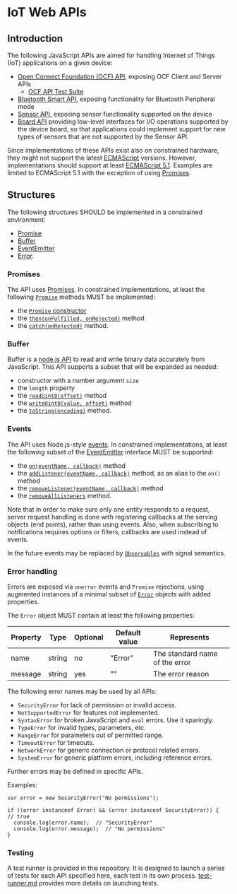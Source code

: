 IoT Web APIs
============

<a name="introduction"></a>
Introduction
------------
The following JavaScript APIs are aimed for handling Internet of Things (IoT) applications on a given device:
* [Open Connect Foundation (OCF) API](./ocf/README.md), exposing OCF Client and Server APIs
  - [OCF API Test Suite](./ocf/test-suite/README.md)
* [Bluetooth Smart API](./ble/README.md), exposing functionality for Bluetooth Peripheral mode
* [Sensor API](./sensors/README.md), exposing sensor functionality supported on the device
* [Board API](./board/README.md) providing low-level interfaces for I/O operations supported by the device board, so that applications could implement support for new types of sensors that are not supported by the Sensor API.

Since implementations of these APIs exist also on constrained hardware, they might not support the latest [ECMAScript](http://www.ecma-international.org) versions. However, implementations should support at least [ECMAScript 5.1](http://www.ecma-international.org/ecma-262/5.1/). Examples are limited to ECMAScript 5.1 with the exception of using [Promises](#promise).

<a name="structures"></a>
Structures
----------
The following structures SHOULD be implemented in a constrained environment:
  - [Promise](#promise)
  - [Buffer](#buffer)
  - [EventEmitter](#events)
  - [Error](#error).

<a name="promise"></a>
### Promises
The API uses [Promises](http://www.ecma-international.org/ecma-262/6.0/#sec-promise-objects). In constrained implementations, at least the following [`Promise`](http://www.ecma-international.org/ecma-262/6.0/#sec-promise-objects) methods MUST be implemented:
- the [`Promise` constructor](http://www.ecma-international.org/ecma-262/6.0/#sec-promise-constructor)
- the [`then(onFulfilled, onRejected)`](http://www.ecma-international.org/ecma-262/6.0/#sec-promise.prototype.then) method
- the [`catch(onRejected)`](http://www.ecma-international.org/ecma-262/6.0/#sec-promise.prototype.catch) method.

<a name="buffer"></a>
### Buffer
Buffer is a [node.js API](https://nodejs.org/dist/latest-v6.x/docs/api/buffer.html)
to read and write binary data accurately from JavaScript. This API supports a subset that will be expanded as needed:
- constructor with a number argument `size`
- the `length` property
- the [`readUint8(offset)`](https://nodejs.org/dist/latest-v6.x/docs/api/buffer.html#buffer_buf_readuint8_offset_noassert) method
- the [`writeUint8(value, offset)`](https://nodejs.org/dist/latest-v6.x/docs/api/buffer.html#buffer_buf_writeuint8_value_offset_noassert) method
- the [`toString(encoding)`](https://nodejs.org/dist/latest-v6.x/docs/api/buffer.html#buffer_buf_tostring_encoding_start_end) method.

<a name="events"></a>
### Events
The API uses Node.js-style [events](https://nodejs.org/api/events.html#events_events). In constrained implementations, at least the following subset of the [EventEmitter](https://nodejs.org/api/events.html#events_class_eventemitter) interface MUST be supported:
- the [`on(eventName, callback)`](https://nodejs.org/api/events.html#events_emitter_on_eventname_listener) method
- the [`addListener(eventName, callback)`](https://nodejs.org/api/events.html#events_emitter_addlistener_eventname_listener) method, as an alias to the `on()` method
- the [`removeListener(eventName, callback)`](https://nodejs.org/api/events.html#events_emitter_removelistener_eventname_listener) method
- the [`removeAllListeners`](https://nodejs.org/api/events.html#events_emitter_removealllisteners_eventname) method.

Note that in order to make sure only one entity responds to a request, server request handling is done with registering callbacks at the serving objects (end points), rather than using events. Also, when subscribing to notifications requires options or filters, callbacks are used instead of events.

In the future events may be replaced by [`Observables`](https://github.com/tc39/proposal-observable) with signal semantics.

<a name="error"></a>
### Error handling
Errors are exposed via `onerror` events and `Promise` rejections, using augmented instances of a minimal subset of [`Error`](https://nodejs.org/api/errors.html#errors_class_error) objects with added properties.

The `Error` object MUST contain at least the following properties:

| Property        | Type    | Optional | Default value | Represents |
| ---             | ---     | ---      | ---           | ---     |
| name            | string  | no       | "Error"       | The standard name of the error |
| message         | string  | yes      | ""            | The error reason |

The following error names may be used by all APIs:
- `SecurityError` for lack of permission or invalid access.
- `NotSupportedError` for features not implemented.
- `SyntaxError` for broken JavaScript and `eval` errors. Use it sparingly.
- `TypeError` for invalid types, parameters, etc.
- `RangeError` for parameters out of permitted range.
- `TimeoutError` for timeouts.
- `NetworkError` for generic connection or protocol related errors.
- `SystemError` for generic platform errors, including reference errors.

Further errors may be defined in specific APIs.

Examples:
```
var error = new SecurityError("No permissions");

if ((error instanceof Error) && (error instanceof SecurityError)) {  // true
  console.log(error.name);  // "SecurityError"
  console.log(error.message);  // "No permissions"
}
```

<a name="testing"></a>
### Testing
A test runner is provided in this repository. It is designed to launch a series of tests for each API specified here, each test in its own process. [test-runner.md](./test-runner.md) provides more details on launching tests.
